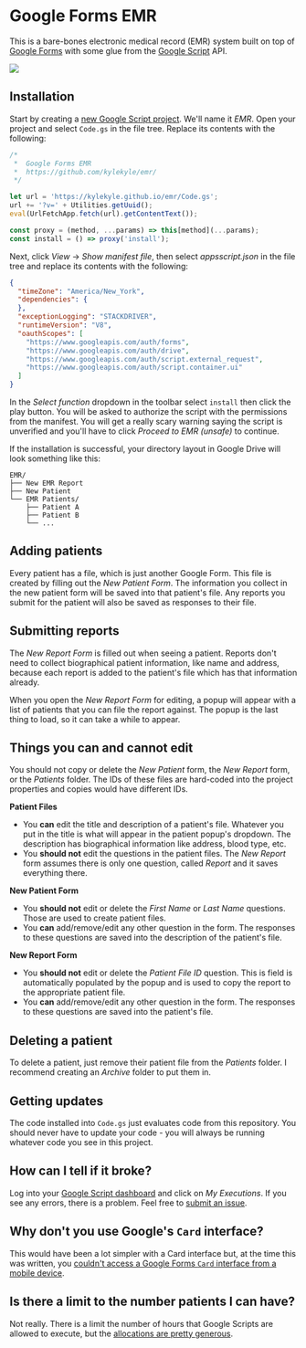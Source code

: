 # Google Forms EMR

This is a bare-bones electronic medical record (EMR) system built on top of [Google Forms](https://forms.google.com) with some glue from the [Google Script](https://script.google.com) API. 

![](https://i.imgur.com/DOva9cp.png)

## Installation

Start by creating a [new Google Script project](https://script.google.com). We'll name it *EMR*. Open your project and select `Code.gs` in the file tree. Replace its contents with the following:

```javascript
/*  
 *  Google Forms EMR
 *  https://github.com/kylekyle/emr/
 */

let url = 'https://kylekyle.github.io/emr/Code.gs';
url += '?v=' + Utilities.getUuid();
eval(UrlFetchApp.fetch(url).getContentText());

const proxy = (method, ...params) => this[method](...params);
const install = () => proxy('install');
```

Next, click *View* -> *Show manifest file*, then select *appsscript.json* in the file tree and replace its contents with the following:

```json
{
  "timeZone": "America/New_York",
  "dependencies": {
  },
  "exceptionLogging": "STACKDRIVER",
  "runtimeVersion": "V8",
  "oauthScopes": [
    "https://www.googleapis.com/auth/forms",
    "https://www.googleapis.com/auth/drive",
    "https://www.googleapis.com/auth/script.external_request",
    "https://www.googleapis.com/auth/script.container.ui"
  ]
}
```

In the *Select function* dropdown in the toolbar select `install` then click the play button. You will be asked to authorize the script with the permissions from the manifest. You will get a really scary warning saying the script is unverified and you'll have to click *Proceed to EMR (unsafe)* to continue. 

If the installation is successful, your directory layout in Google Drive will look something like this:

```text
EMR/
├── New EMR Report
├── New Patient 
└── EMR Patients/
    ├── Patient A
    ├── Patient B
    └── ...
```

## Adding patients

Every patient has a file, which is just another Google Form. This file is created by filling out the *New Patient Form*. The information you collect in the new patient form will be saved into that patient's file. Any reports you submit for the patient will also be saved as responses to their file. 

## Submitting reports

The *New Report Form* is filled out when seeing a patient. Reports don't need to collect biographical patient information, like name and address, because each report is added to the patient's file which has that information already. 

When you open the *New Report Form* for editing, a popup will appear with a list of patients that you can file the report against. The popup is the last thing to load, so it can take a while to appear.  

## Things you can and cannot edit

You should not copy or delete the *New Patient* form, the *New Report* form, or the *Patients* folder. The IDs of these files are hard-coded into the project properties and copies would have different IDs. 

**Patient Files**

* You **can** edit the title and description of a patient's file. Whatever you put in the title is what will appear in the patient popup's dropdown. The description has biographical information like address, blood type, etc. 
* You **should not** edit the questions in the patient files. The *New Report* form assumes there is only one question, called *Report* and it saves everything there. 

**New Patient Form**

* You **should not** edit or delete the *First Name* or *Last Name* questions. Those are used to create patient files. 
* You **can** add/remove/edit any other question in the form. The responses to these questions are saved into the description of the patient's file.

**New Report Form**

* You **should not** edit or delete the *Patient File ID* question. This is field is automatically populated by the popup and is used to copy the report to the appropriate patient file. 
* You **can** add/remove/edit any other question in the form. The responses to these questions are saved into the patient's file.  

## Deleting a patient

To delete a patient, just remove their patient file from  the *Patients* folder. I recommend creating an *Archive* folder to put them in.  

## Getting updates

The code installed into `Code.gs` just evaluates code from this repository. You should never have to update your code - you will always be running whatever code you see in this project. 

## How can I tell if it broke?

Log into your [Google Script dashboard](https://script.google.com) and click on *My Executions*. If you see any errors, there is a problem. Feel free to [submit an issue](https://github.com/kylekyle/emr/issues/new).

## Why don't you use Google's `Card` interface?

This would have been a lot simpler with a Card interface but, at the time this was written, you [couldn't access a Google Forms `Card` interface from a mobile device](https://developers.google.com/gsuite/add-ons/concepts/card-interfaces).

## Is there a limit to the number patients I can have?

Not really. There is a limit the number of hours that Google Scripts are allowed to execute, but the [allocations are pretty generous](https://developers.google.com/apps-script/guides/services/quotas). 